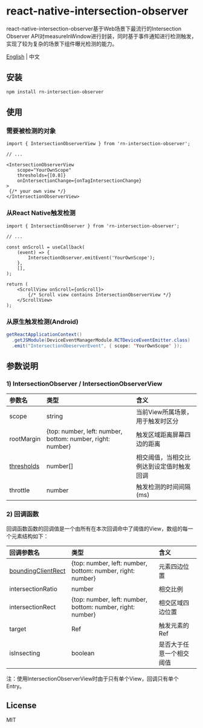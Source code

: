 # react-native-intersection-observer

react-native-intersection-observer基于Web场景下最流行的Intersection Observer API对measureInWindow进行封装，同时基于事件通知进行检测触发，实现了较为复杂的场景下组件曝光检测的能力。

[English](https://github.com/gtbl2012/react-native-intersection-observer/blob/main/README.md) | 中文

## 安装

```sh
npm install rn-intersection-observer
```

## 使用

### 需要被检测的对象

```tsx
import { IntersectionObserverView } from 'rn-intersection-observer';

// ...

<IntersectionObserverView
    scope="YourOwnScope"
    thresholds={[0.8]}
    onIntersectionChange={onTagIntersectionChange}
>
 {/* your own view */}
</IntersectionObserverView>
```

### 从React Native触发检测

```tsx
import { IntersectionObserver } from 'rn-intersection-observer';

// ...

const onScroll = useCallback(
    (event) => {
        IntersectionObserver.emitEvent('YourOwnScope');
    },
    [],
);

return (
    <ScrollView onScroll={onScroll}>
        {/* Scroll view contains IntersectionObserverView */}
    </ScrollView>
);
```

### 从原生触发检测(Android)

```java
getReactApplicationContext()
  .getJSModule(DeviceEventManagerModule.RCTDeviceEventEmitter.class)
  .emit("IntersectionObeserverEvent", { scope: 'YourOwnScope' });
```

## 参数说明

### 1) IntersectionObserver / IntersectionObserverView

| 参数名 | 类型 | 含义 |
| :----- | :--- | :--- |
| scope | string | 当前View所属场景，用于触发时区分 |
| rootMargin | {top: number, left: number, bottom: number, right: number} | 触发区域距离屏幕四边的距离 |
| [thresholds](https://developer.mozilla.org/en-US/docs/Web/API/IntersectionObserver/thresholds) | number[] | 相交阈值，当相交比例达到设定值时触发回调 |
| throttle | number | 触发检测的时间间隔(ms) |


### 2) 回调函数

回调函数函数的回调值是一个由所有在本次回调命中了阈值的View，数组的每一个元素结构如下：

| 回调参数名 | 类型 | 含义 |
| :----- | :--- | :--- |
| [boundingClientRect](https://developer.mozilla.org/en-US/docs/Web/API/Element/getBoundingClientRect) | {top: number, left: number, bottom: number, right: number} | 元素四边位置 |
| intersectionRatio | number | 相交比例 |
| intersectionRect | {top: number, left: number, bottom: number, right: number} | 相交区域四边位置 |
| target | Ref | 触发元素的Ref |
| isInsecting | boolean | 是否大于任意一个相交阈值 |

注：使用IntersectionObserverView时由于只有单个View，回调只有单个Entry。

## License

MIT
